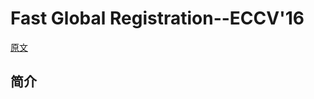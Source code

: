 # Fast Global Registration--ECCV'16
[原文](../paper_pdf/Zhou2016_Chapter_FastGlobalRegistration.pdf)
## 简介
                                                                                                                                                                                                                                                                                                                      